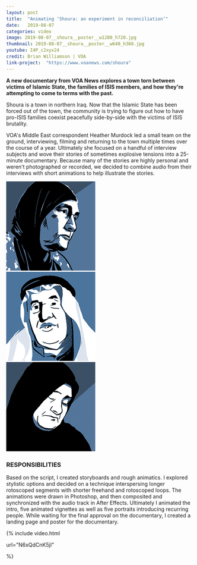 ```yaml
---
layout: post
title:  "Animating ‘Shoura: an experiment in reconciliation’"
date:   2019-08-07
categories: video
image: 2019-08-07__shoura__poster__w1280_h720.jpg
thumbnail: 2019-08-07__shoura__poster__w640_h360.jpg
youtube: I4P_c2xyx24
credit: Brian Williamson | VOA
link-project:  "https://www.voanews.com/shoura"
---
```


**A new documentary from VOA News explores a town torn between victims of Islamic State, the families of ISIS members, and how they're attempting to come to terms with the past.**

Shoura is a town in northern Iraq. Now that the Islamic State has been forced out of the town, the community is trying to figure out how to have pro-ISIS families coexist peacefully side-by-side with the victims of ISIS brutality.

VOA's Middle East correspondent Heather Murdock led a small team on the ground, interviewing, filming and  returning to the town multiple times over the course of a year. Ultimately she focused on a handful of interview subjects and wove their stories of sometimes explosive tensions into a 25-minute documentary. Because many of the stories are highly personal and weren't photographed or recorded, we decided to combine audio from their interviews with short animations to help illustrate the stories.


<div class="vj__grid__full">
	<div class="vj__grid__one-third">
		<img src="/img/mugshot__matraya.gif">
	</div><!--
	--><div class="vj__grid__one-third">
		<img src="/img/mugshot__sheikh.gif">
	</div><!--
	--><div class="vj__grid__one-third">
		<img src="/img/mugshot__wessam.gif">
	</div><!--
	-->
</div>


### RESPONSIBILITIES

Based on the script, I created storyboards and rough animatics. I explored stylistic options and decided on a technique interspersing longer rotoscoped segments with shorter freehand and rotoscoped loops. The animations were drawn in Photoshop, and then composited and synchronized with the audio track in After Effects. Ultimately I animated the intro, five animated vignettes as well as five portraits introducing recurring people. While waiting for the final approval on the documentary, I created a landing page and poster for the documentary.

{% include video.html

url="N6xQdCnK5jI"

%}
